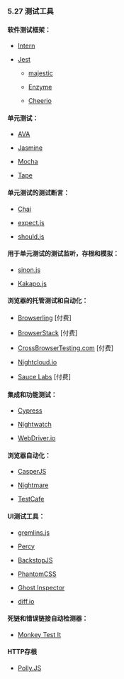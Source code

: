 ### 5.27 测试工具

#### 软件测试框架：

* [Intern](https://theintern.github.io/)

* [Jest](http://facebook.github.io/jest/)

  * [majestic](https://majestic.debuggable.io/)

  * [Enzyme](https://github.com/airbnb/enzyme)

  * [Cheerio](https://github.com/cheeriojs/cheerio)

#### 单元测试：

* [AVA](https://github.com/avajs/ava)

* [Jasmine](http://jasmine.github.io/)

* [Mocha](http://mochajs.org/)

* [Tape](https://github.com/substack/tape)

#### 单元测试的测试断言：

* [Chai](http://chaijs.com/)

* [expect.js](https://github.com/Automattic/expect.js)

* [should.js](http://shouldjs.github.io/)

#### 用于单元测试的测试监听，存根和模拟：

* [sinon.js](http://sinonjs.org/)

* [Kakapo.js](http://devlucky.github.io/kakapo-js)

#### 浏览器的托管测试和自动化：

* [Browserling](https://www.browserling.com/) \[付费\]

* [BrowserStack](https://www.browserstack.com) \[付费\]

* [CrossBrowserTesting.com](http://crossbrowsertesting.com/) \[付费\]

* [Nightcloud.io](http://nightcloud.io/)

* [Sauce Labs](https://saucelabs.com/) \[付费\]

#### 集成和功能测试：

* [Cypress](https://www.cypress.io/)

* [Nightwatch](http://nightwatchjs.org/)

* [WebDriver.io](http://webdriver.io/)

#### 浏览器自动化：

* [CasperJS](http://casperjs.org/)

* [Nightmare](https://github.com/segmentio/nightmare)

* [TestCafe](https://github.com/DevExpress/testcafe)

#### UI测试工具：

* [gremlins.js](https://github.com/marmelab/gremlins.js)

* [Percy](https://percy.io)

* [BackstopJS](https://github.com/garris/BackstopJS)

* [PhantomCSS](https://github.com/Huddle/PhantomCSS)

* [Ghost Inspector](https://ghostinspector.com/)

* [diff.io](https://diff.io/)

#### 死链和错误链接自动检测器：

* [Monkey Test It](https://monkeytest.it/)

#### HTTP存根

* [Polly.JS](https://netflix.github.io/pollyjs/#/README)